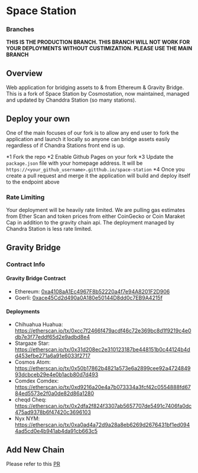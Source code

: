 # Space Station
### Branches
**THIS IS THE PRODUCTION BRANCH. THIS BRANCH WILL NOT WORK FOR YOUR DEPLOYMENTS WITHOUT CUSTIMIZATION. PLEASE USE THE MAIN BRANCH**

## Overview
Web application for bridging assets to & from Ethereum & Gravity Bridge. This is a fork of Space Station by Cosmostation, now maintained, managed and updated by Chanddra Station (so many stations). 

## Deploy your own
One of the main focuses of our fork is to allow any end user to fork the application and launch it locally so anyone can bridge assets easily regardless of if Chandra Stations front end is up.

*1 Fork the repo
*2 Enable Github Pages on your fork
*3 Update the `package.json` file with your homepage address. It will be `https://<your_github_username>.gitthub.io/space-station`
*4 Once you create a pull request and merge it the application will build and deploy itself to the endpoint above

### Rate Limiting
Your deployment will be heavily rate limited. We are pulling gas estimates from Ether Scan and token prices from either CoinGecko or Coin Maraket Cap in addition to the gravity chain api. The deployment managed by Chandra Station is less rate limited.

## Gravity Bridge
### Contract Info
#### Gravity Bridge Contract
* Ethereum: [0xa4108aA1Ec4967F8b52220a4f7e94A8201F2D906](https://etherscan.io/address/0xa4108aA1Ec4967F8b52220a4f7e94A8201F2D906)
* Goerli: [0xace45Cd2d490a0A180e50144D8dd0c7EB9A4215f](https://goerli.etherscan.io/address/0xace45Cd2d490a0A180e50144D8dd0c7EB9A4215f)

#### Deployments
* Chihuahua Huahua: https://etherscan.io/tx/0xcc7f2466f479acdf46c72e369bc8d1f9219c4e0db7e3f77eddf65d2e9adbd8e4
* Stargaze Star: https://etherscan.io/tx/0x31d208ec2e310123187be448151b0c44124b4dd453efbe271a6a91e6033f2717
* Cosmos Atom: https://etherscan.io/tx/0x50b17862b4821a573e6a2899cee92a472484993dcbceb29e4e0b1acb80d7d493
* Comdex Comdex: https://etherscan.io/tx/0xd9216a20e4a7b073334a3fcf42c0554888fd6784ed5573e2f0a0de82d86a1280
* cheqd Cheq: https://etherscan.io/tx/0x2dfa2f824f3307ab5657707de5491c7406fa0dc475ad9378b6f47420c3696103
* Nyx NYM: https://etherscan.io/tx/0xa0ad4a72d9a28a8eb6269d2676431bf1ed0944ad5cd0e4b941ab4da91cb663c5

## Add New Chain
Please refer to this [PR](https://github.com/cosmostation/space-station/pull/12)
